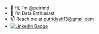 - 👋 Hi, I’m @putrimd
- 👀 I’m Data Enthusiast
- 📫 Reach me at putridyah13@gmail.com
- [![LinkedIn Badge](https://img.shields.io/badge/LinkedIn-Profile-informational?style=flat&logo=linkedin&logoColor=white&color=0D76A8)](https://www.linkedin.com/in/putri-dyah-masyitah)

<!---
putrimd/putrimd is a ✨ special ✨ repository because its `README.md` (this file) appears on your GitHub profile.
You can click the Preview link to take a look at your changes.
--->
